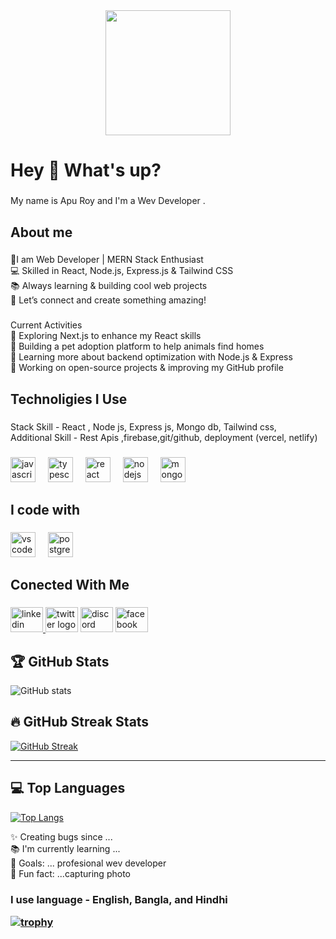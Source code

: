 
<div align="center">
  <img height="200" src="https://avatars.githubusercontent.com/u/167643270?s=400&u=f1c43ee1668420e97b4a031a2988a86357d90059&v=4"  />
</div>

###

<h1 align="left">Hey 👋 What's up?</h1>

###

<p align="left">My name is Apu Roy and I'm a Wev Developer .</p>

###

<h2 align="left">About me</h2>

###

<p align="left">🚀I am  Web Developer | MERN Stack Enthusiast<br>💻 Skilled in React, Node.js, Express.js & Tailwind CSS<br>📚 Always learning & building cool web projects<br>🔗 Let’s connect and create something amazing!</p>

###

<p align="left">Current Activities<br>🌟 Exploring Next.js to enhance my React skills<br>🐾 Building a pet adoption platform to help animals find homes<br>📖 Learning more about backend optimization with Node.js & Express<br>🚀 Working on open-source projects & improving my GitHub profile</p>

###

<h2 align="left">Technoligies  I Use</h2>

###

<p align="left">Stack Skill - React , Node js, Express js, Mongo db, Tailwind css,<br>Additional Skill - Rest Apis ,firebase,git/github, deployment (vercel, netlify)</p>

###

<div align="left">
  <img src="https://cdn.jsdelivr.net/gh/devicons/devicon/icons/javascript/javascript-original.svg" height="40" alt="javascript logo"  />
  <img width="12" />
  <img src="https://cdn.jsdelivr.net/gh/devicons/devicon/icons/typescript/typescript-original.svg" height="40" alt="typescript logo"  />
  <img width="12" />
  <img src="https://cdn.jsdelivr.net/gh/devicons/devicon/icons/react/react-original.svg" height="40" alt="react logo"  />
  <img width="12" />
  <img src="https://cdn.jsdelivr.net/gh/devicons/devicon/icons/nodejs/nodejs-original.svg" height="40" alt="nodejs logo"  />
  <img width="12" />
  <img src="https://cdn.jsdelivr.net/gh/devicons/devicon/icons/mongodb/mongodb-original.svg" height="40" alt="mongodb logo"  />
</div>

###

<h2 align="left">I code with</h2>

###

<div align="left">
  <img src="https://cdn.jsdelivr.net/gh/devicons/devicon/icons/vscode/vscode-original.svg" height="40" alt="vscode logo"  />
  <img width="12" />
  <img src="https://cdn.jsdelivr.net/gh/devicons/devicon/icons/postgresql/postgresql-original.svg" height="40" alt="postgresql logo"  />
</div>

###

<h2 align="left">Conected With Me</h2>

###

<div align="left">
  <a href="https://www.facebook.com/" target="_blank">
    <img src="https://raw.githubusercontent.com/maurodesouza/profile-readme-generator/master/src/assets/icons/social/linkedin/default.svg" width="52" height="40" alt="linkedin logo"  />
  </a>
  <img src="https://raw.githubusercontent.com/maurodesouza/profile-readme-generator/master/src/assets/icons/social/twitter/default.svg" width="52" height="40" alt="twitter logo"  />
  <img src="https://raw.githubusercontent.com/maurodesouza/profile-readme-generator/master/src/assets/icons/social/discord/default.svg" width="52" height="40" alt="discord logo"  />
  <img src="https://raw.githubusercontent.com/maurodesouza/profile-readme-generator/master/src/assets/icons/social/facebook/default.svg" width="52" height="40" alt="facebook logo"  />
</div>

###
## 🏆 **GitHub Stats**  
![GitHub stats](https://github-readme-stats.vercel.app/api?username=ActiveShayun&=true&count_private=true&hide=prs&theme=radical)  


## 🔥 **GitHub Streak Stats**  
[![GitHub Streak](ActiveShayun&theme=radical)](https://git.io/streak-stats)  

---

## 💻 **Top Languages**  
[![Top Langs](https://github-readme-stats.vercel.app/api/top-langs/?username=ActiveShayun&layout=compact&theme=radical)](https://github.com/anuraghazra/github-readme-stats)  


<p align="left">✨ Creating bugs since ...<br>📚 I'm currently learning ...<br>🎯 Goals: ... profesional  wev developer<br>🎲 Fun fact: ...capturing photo</p>
<h3 align="left">I use language - English, Bangla, and Hindhi</p>

  [![trophy](https://github-profile-trophy.vercel.app/?username=sciencepal&theme=juicyfresh&no-frame=true&row=1&&margin-w=20&no-bg=true)](https://github-profile-trophy.vercel.app/?username=sciencepal&theme=juicyfresh&no-frame=true&row=1&&margin-w=20&no-bg=true)

###

###
